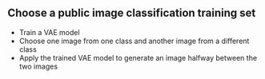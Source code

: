 ## Choose a public image classification training set 
- Train a VAE model 
- Choose one image from one class and another image from a different class 
- Apply the trained VAE model to generate an image halfway between the two images
